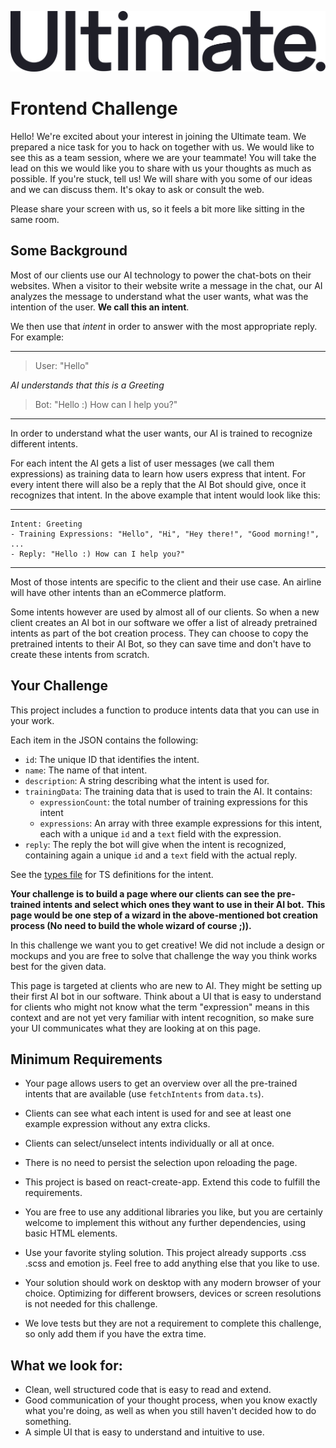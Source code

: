 [![](./src/logo.svg)](https://ultimate.ai)
# Frontend Challenge

Hello! We're excited about your interest in joining the Ultimate team. We prepared a nice task for you to hack on together with us. We would like to see this as a team session, where we are your teammate! You will take the lead on this we would like you to share with us your thoughts as much as possible. If you're stuck, tell us! We will share with you some of our ideas and we can discuss them. It's okay to ask or consult the web.

Please share your screen with us, so it feels a bit more like sitting in the same room.

## Some Background

Most of our clients use our AI technology to power the chat-bots on their websites.
When a visitor to their website write a message in the chat, our AI analyzes the message to understand what the user wants, what was the intention of the user. **We call this an intent**.

We then use that _intent_ in order to answer with the most appropriate reply. For example:

---
> User: "Hello"

*AI understands that this is a Greeting*

> Bot: "Hello :) How can I help you?"
---

In order to understand what the user wants, our AI is trained to recognize different intents. 

For each intent the AI gets a list of user messages (we call them expressions) as training data to learn 
how users express that intent. 
For every intent there will also be a reply that the AI Bot should give, once it recognizes that intent. 
In the above example that intent would look like this:

---
```
Intent: Greeting
- Training Expressions: "Hello", "Hi", "Hey there!", "Good morning!", ...
- Reply: "Hello :) How can I help you?"
```
---

Most of those intents are specific to the client and their use case. An airline will have other intents 
than an eCommerce platform.

Some intents however are used by almost all of our clients. 
So when a new client creates an AI bot in our software we offer a list of already pretrained intents as part of the bot creation process.
They can choose to copy the pretrained intents to their AI Bot, so they can save time and don't have to 
create these intents from scratch.

## Your Challenge

This project includes a function to produce intents data that you can use in your work.

Each item in the JSON contains the following:
- `id`: The unique ID that identifies the intent.
- `name`: The name of that intent.
- `description`: A string describing what the intent is used for.
- `trainingData`: The training data that is used to train the AI. It contains:
    - `expressionCount`: the total number of training expressions for this intent
    - `expressions`: An array with three example expressions for this intent, each with a unique `id` and a `text` field with the expression.
- `reply`: The reply the bot will give when the intent is recognized, containing again a unique `id` and a `text` field with the actual reply.

See the [types file](./src/types.d.ts) for TS definitions for the intent.

**Your challenge is to build a page where our clients can see the pre-trained intents and select which ones they want to use in their AI bot.**
**This page would be one step of a wizard in the above-mentioned bot creation process (No need to build the whole wizard of course ;)).**

In this challenge we want you to get creative! 
We did not include a design or mockups and you are free to solve that challenge the way you think works best for the given data.

This page is targeted at clients who are new to AI. They might be setting up their first AI bot in our software.
Think about a UI that is easy to understand for clients who might not know what the term "expression" means in this context and 
are not yet very familiar with intent recognition, so make sure your UI communicates what they are looking at on this page. 

## Minimum Requirements
- Your page allows users to get an overview over all the pre-trained intents that are available (use `fetchIntents` from `data.ts`).
- Clients can see what each intent is used for and see at least one example expression without any extra clicks.
- Clients can select/unselect intents individually or all at once.
- There is no need to persist the selection upon reloading the page.

- This project is based on react-create-app. Extend this code to fulfill the requirements.
- You are free to use any additional libraries you like, but you are certainly welcome to implement this without any further dependencies, using basic HTML elements.
- Use your favorite styling solution. This project already supports .css .scss and emotion js. Feel free to add anything else that you like to use.
- Your solution should work on desktop with any modern browser of your choice. Optimizing for different browsers, devices or screen resolutions is not needed for this challenge.
- We love tests but they are not a requirement to complete this challenge, so only add them if you have the extra time.

## What we look for:
- Clean, well structured code that is easy to read and extend.
- Good communication of your thought process, when you know exactly what you're doing, as well as when you still haven't decided how to do something.
- A simple UI that is easy to understand and intuitive to use.
